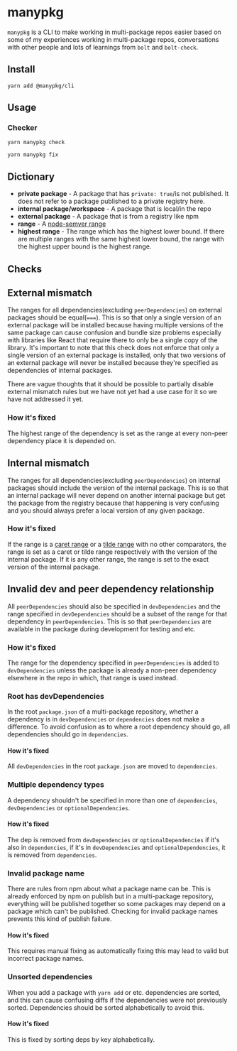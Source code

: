 # manypkg

`manypkg` is a CLI to make working in multi-package repos easier based on some of my experiences working in multi-package repos, conversations with other people and lots of learnings from `bolt` and `bolt-check`.

## Install

```
yarn add @manypkg/cli
```

## Usage

### Checker

```
yarn manypkg check
```

```
yarn manypkg fix
```

## Dictionary

- **private package** - A package that has `private: true`/is not published. It does not refer to a package published to a private registry here.
- **internal package/workspace** - A package that is local/in the repo
- **external package** - A package that is from a registry like npm
- **range** - A [node-semver range](https://github.com/npm/node-semver#ranges)
- **highest range** - The range which has the highest lower bound. If there are multiple ranges with the same highest lower bound, the range with the highest upper bound is the highest range.

## Checks

## External mismatch

The ranges for all dependencies(excluding `peerDependencies`) on external packages should be equal(`===`). This is so that only a single version of an external package will be installed because having multiple versions of the same package can cause confusion and bundle size problems especially with libraries like React that require there to only be a single copy of the library. It's important to note that this check does not enforce that only a single version of an external package is installed, only that two versions of an external package will never be installed because they're specified as dependencies of internal packages.

There are vague thoughts that it should be possible to partially disable external mismatch rules but we have not yet had a use case for it so we have not addressed it yet.

### How it's fixed

The highest range of the dependency is set as the range at every non-peer dependency place it is depended on.

## Internal mismatch

The ranges for all dependencies(excluding `peerDependencies`) on internal packages should include the version of the internal package. This is so that an internal package will never depend on another internal package but get the package from the registry because that happening is very confusing and you should always prefer a local version of any given package.

### How it's fixed

If the range is a [caret range](https://github.com/npm/node-semver#caret-ranges-123-025-004) or a [tilde range](https://github.com/npm/node-semver#tilde-ranges-123-12-1) with no other comparators, the range is set as a caret or tilde range respectively with the version of the internal package. If it is any other range, the range is set to the exact version of the internal package.

## Invalid dev and peer dependency relationship

All `peerDependencies` should also be specified in `devDependencies` and the range specified in `devDependencies` should be a subset of the range for that dependency in `peerDependencies`. This is so that `peerDependencies` are available in the package during development for testing and etc.

### How it's fixed

The range for the dependency specified in `peerDependencies` is added to `devDependencies` unless the package is already a non-peer dependency elsewhere in the repo in which, that range is used instead.

### Root has devDependencies

In the root `package.json` of a multi-package repository, whether a dependency is in `devDependencies` or `dependencies` does not make a difference. To avoid confusion as to where a root dependency should go, all dependencies should go in `dependencies`.

#### How it's fixed

All `devDependencies` in the root `package.json` are moved to `dependencies`.

### Multiple dependency types

A dependency shouldn't be specified in more than one of `dependencies`, `devDependencies` or `optionalDependencies`.

#### How it's fixed

The dep is removed from `devDependencies` or `optionalDependencies` if it's also in `dependencies`, if it's in `devDependencies` and `optionalDependencies`, it is removed from `dependencies`.

### Invalid package name

There are rules from npm about what a package name can be. This is already enforced by npm on publish but in a multi-package repository, everything will be published together so some packages may depend on a package which can't be published. Checking for invalid package names prevents this kind of publish failure.

#### How it's fixed

This requires manual fixing as automatically fixing this may lead to valid but incorrect package names.

### Unsorted dependencies

When you add a package with `yarn add` or etc. dependencies are sorted, and this can cause confusing diffs if the dependencies were not previously sorted.  Dependencies should be sorted alphabetically to avoid this.

#### How it's fixed

This is fixed by sorting deps by key alphabetically.
